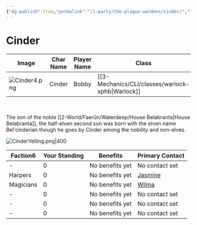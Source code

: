 ```yaml
---
{"dg-publish":true,"permalink":"/1-party/the-plague-wardens/cinder/","tags":["player"],"created":"2025-02-22T14:10:57.263-05:00","updated":"2025-02-25T21:08:47.073-05:00"}
---
```


# Cinder

| Image            | Char Name         | Player Name    | Class         | Race         | Level         |
| ---------------- | ----------------- | -------------- | ------------- | ------------ | ------------- |
| ![Cinder4.png](/img/user/z_Assets/Cinder4.png) | Cinder | Bobby | [[3-Mechanics/CLI/classes/warlock-xphb\|Warlock]] | Half-Elf | 3 |
<br>

The son of the noble [[2-World/Faerûn/Waterdeep/House Belabranta\|House Belabranta]], the half-elven second son was born with the elven name Bel'cinderian though he goes by Cinder among the nobility and non-elves.

![CinderYelling.png|400](/img/user/z_Assets/CinderYelling.png)
<div><table class="dataview table-view-table"><thead class="table-view-thead"><tr class="table-view-tr-header"><th class="table-view-th"><span>Faction</span><span class="dataview small-text">6</span></th><th class="table-view-th"><span>Your Standing</span></th><th class="table-view-th"><span>Benefits</span></th><th class="table-view-th"><span>Primary Contact</span></th></tr></thead><tbody class="table-view-tbody"><tr><td><span>-</span></td><td>0</td><td><span>No benefits yet</span></td><td><span>No contact set</span></td></tr><tr><td><span>Harpers</span></td><td>0</td><td><span>No benefits yet</span></td><td><span><a data-tooltip-position="top" aria-label="Jasmine" data-href="Jasmine" href="Jasmine" class="internal-link" target="_blank" rel="noopener nofollow">Jasmine</a></span></td></tr><tr><td><span>Magicians</span></td><td>0</td><td><span>No benefits yet</span></td><td><span><a data-tooltip-position="top" aria-label="Wilma" data-href="Wilma" href="Wilma" class="internal-link" target="_blank" rel="noopener nofollow">Wilma</a></span></td></tr><tr><td><span>-</span></td><td>0</td><td><span>No benefits yet</span></td><td><span>No contact set</span></td></tr><tr><td><span>-</span></td><td>0</td><td><span>No benefits yet</span></td><td><span>No contact set</span></td></tr><tr><td><span>-</span></td><td>0</td><td><span>No benefits yet</span></td><td><span>No contact set</span></td></tr></tbody></table></div>
